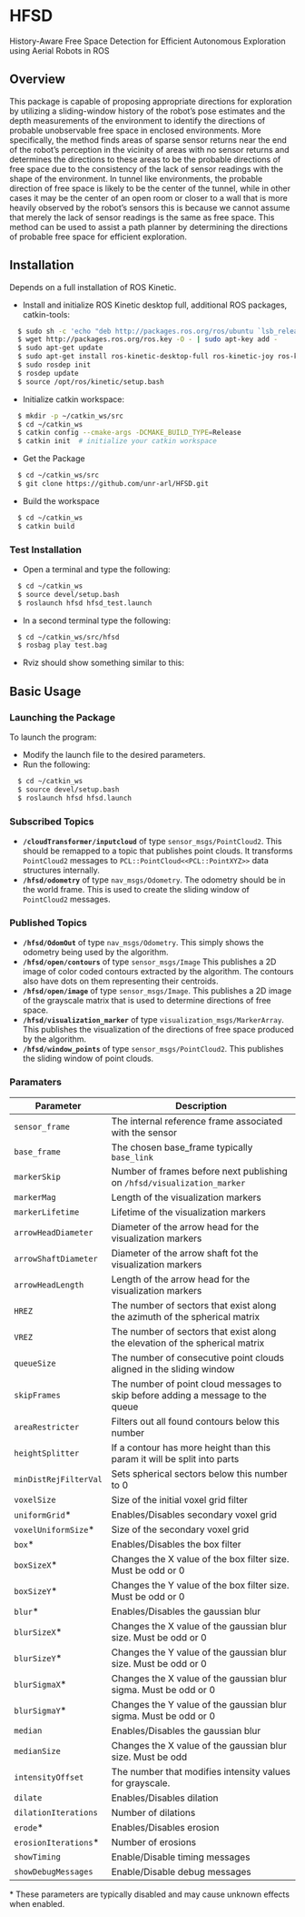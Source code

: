 # HFSD
History-Aware Free Space Detection for Efficient Autonomous Exploration using Aerial Robots in ROS
## Overview
This package is capable of proposing appropriate directions for exploration by utilizing a sliding-window history of the robot’s pose estimates and the depth measurements of the environment to identify the directions of probable unobservable free space in enclosed environments. More specifically, the method finds areas of sparse sensor returns near the end of the robot’s perception in the vicinity of areas with no sensor returns and determines the directions to these areas to be the probable directions of free space due to the consistency of the lack of sensor readings with the shape of the environment. In tunnel like environments, the probable direction of free space is likely to be the center of the tunnel, while in other cases it may be the center of an open room or closer to a wall that is more heavily observed by the robot’s sensors this is because we cannot assume that merely the lack of sensor readings is the same as free space. This method can be used to assist a path planner by determining the directions of probable free space for efficient exploration.
## Installation
Depends on a full installation of ROS Kinetic.

* Install and initialize ROS Kinetic desktop full, additional ROS packages, catkin-tools:

```sh
  $ sudo sh -c 'echo "deb http://packages.ros.org/ros/ubuntu `lsb_release -sc` main" > /etc/apt/sources.list.d/ros-latest.list'
  $ wget http://packages.ros.org/ros.key -O - | sudo apt-key add -
  $ sudo apt-get update
  $ sudo apt-get install ros-kinetic-desktop-full ros-kinetic-joy ros-kinetic-octomap-ros python-wstool python-catkin-tools
  $ sudo rosdep init
  $ rosdep update
  $ source /opt/ros/kinetic/setup.bash
```
* Initialize catkin workspace:
```sh
  $ mkdir -p ~/catkin_ws/src
  $ cd ~/catkin_ws
  $ catkin config --cmake-args -DCMAKE_BUILD_TYPE=Release
  $ catkin init  # initialize your catkin workspace
```
* Get the Package
```sh
  $ cd ~/catkin_ws/src
  $ git clone https://github.com/unr-arl/HFSD.git
```
* Build the workspace
```sh
  $ cd ~/catkin_ws
  $ catkin build 
```
### Test Installation
* Open a terminal and type the following:
```sh
  $ cd ~/catkin_ws
  $ source devel/setup.bash
  $ roslaunch hfsd hfsd_test.launch
``` 
* In a second terminal type the following:
```sh
  $ cd ~/catkin_ws/src/hfsd
  $ rosbag play test.bag
```
* Rviz should show something similar to this:

## Basic Usage
### Launching the Package
To launch the program:
* Modify the launch file to the desired parameters.
* Run the following:
```sh
  $ cd ~/catkin_ws
  $ source devel/setup.bash
  $ roslaunch hfsd hfsd.launch
``` 
### Subscribed Topics
- **`/cloudTransformer/inputcloud`** of type `sensor_msgs/PointCloud2`. This should be remapped to a topic that publishes point clouds. It transforms `PointCloud2` messages to `PCL::PointCloud<<PCL::PointXYZ>>` data structures internally.
- **`/hfsd/odometry`** of type `nav_msgs/Odometry`. The odometry should be in the world frame. This is used to create the sliding window of `PointCloud2` messages.
### Published Topics
- **`/hfsd/OdomOut`** of type `nav_msgs/Odometry`. This simply shows the odometry being used by the algorithm.
- **`/hfsd/open/contours`** of type `sensor_msgs/Image` This publishes a 2D image of color coded contours extracted by the algorithm. The contours also have dots on them representing their centroids.
- **`/hfsd/open/image`** of type `sensor_msgs/Image`. This publishes a 2D image of the grayscale matrix that is used to determine directions of free space.
- **`/hfsd/visualization_marker`** of type `visualization_msgs/MarkerArray`. This publishes the visualization of the directions of free space produced by the algorithm.
- **`/hfsd/window_points`** of type `sensor_msgs/PointCloud2`. This publishes the sliding window of point clouds.
### Paramaters
| Parameter             | Description                                                                     |
| --------------------- | ------------------------------------------------------------------------------- |
| `sensor_frame`        | The internal reference frame associated with the sensor                         |
| `base_frame`          | The chosen base_frame typically `base_link`                                     |
| `markerSkip`          | Number of frames before next publishing on `/hfsd/visualization_marker`         |
| `markerMag`           | Length of the visualization markers                                             |
| `markerLifetime`      | Lifetime of the visualization markers                                           |
| `arrowHeadDiameter`   | Diameter of the arrow head for the visualization markers                        |
| `arrowShaftDiameter`  | Diameter of the arrow shaft fot the visualization markers                       |
| `arrowHeadLength`     | Length of the arrow head for the visualization markers                          |
| `HREZ`                | The number of sectors that exist along the azimuth of the spherical matrix      |
| `VREZ`                | The number of sectors that exist along the elevation of the spherical matrix    |
| `queueSize`           | The number of consecutive point clouds aligned in the sliding window            |
| `skipFrames`          | The number of point cloud messages to skip before adding a message to the queue |
| `areaRestricter`      | Filters out all found contours below this number                                |
| `heightSplitter`      | If a contour has more height than this param it will be split into parts        |
| `minDistRejFilterVal` | Sets spherical sectors below this number to 0                                   |
| `voxelSize`           | Size of the initial voxel grid filter                                           |
| `uniformGrid`*        | Enables/Disables secondary voxel grid                                           |
| `voxelUniformSize`*   | Size of the secondary voxel grid                                                |
| `box`*                | Enables/Disables the box filter                                                 |
| `boxSizeX`*           | Changes the X value of the box filter size. Must be odd or 0                    |
| `boxSizeY`*           | Changes the Y value of the box filter size. Must be odd or 0                    |
| `blur`*               | Enables/Disables the gaussian blur                                              |
| `blurSizeX`*          | Changes the X value of the gaussian blur size. Must be odd or 0                 |
| `blurSizeY`*          | Changes the Y value of the gaussian blur size. Must be odd or 0                 |
| `blurSigmaX`*         | Changes the X value of the gaussian blur sigma. Must be odd or 0                |
| `blurSigmaY`*         | Changes the Y value of the gaussian blur sigma. Must be odd or 0                |
| `median`              | Enables/Disables the gaussian blur                                              |
| `medianSize`          | Changes the X value of the gaussian blur size. Must be odd                      |
| `intensityOffset`     | The number that modifies intensity values for grayscale.                        |
| `dilate`              | Enables/Disables dilation                                                       |
| `dilationIterations`  | Number of dilations                                                             |
| `erode`*              | Enables/Disables erosion                                                        |
| `erosionIterations`*  | Number of erosions                                                              |
| `showTiming`          | Enable/Disable timing messages                                                  |
| `showDebugMessages`   | Enable/Disable debug messages                                                   |

\* These parameters are typically disabled and may cause unknown effects when enabled.

